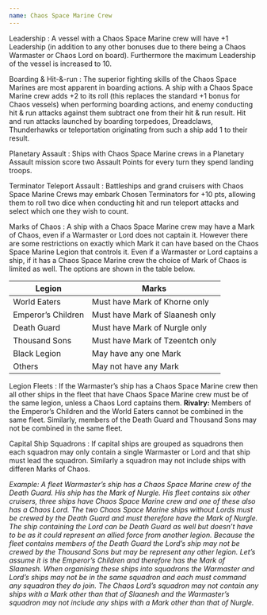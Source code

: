 ```yaml
---
name: Chaos Space Marine Crew
---
```

Leadership
: A vessel with a Chaos Space Marine crew will have +1 Leadership (in addition to any other bonuses due to there being a Chaos Warmaster or Chaos Lord on board). Furthermore the maximum Leadership of the vessel is increased to 10.

Boarding &amp; Hit-&amp;-run
: The superior fighting skills of the Chaos Space Marines are most apparent in boarding actions. A ship with a Chaos Space Marine crew adds +2 to its roll (this replaces the standard +1 bonus for Chaos vessels) when performing boarding actions, and enemy conducting hit &amp; run attacks against them subtract one from their hit &amp; run result. Hit and run attacks launched by boarding torpedoes, Dreadclaws, Thunderhawks or teleportation originating from such a ship add 1 to their result.

Planetary Assault
: Ships with Chaos Space Marine crews in a Planetary Assault mission score two Assault Points for every turn they spend landing troops.

Terminator Teleport Assault
: Battleships and grand cruisers with Chaos Space Marine Crews may embark Chosen Terminators for +10 pts, allowing them to roll two dice when conducting hit and run teleport attacks and select which one they wish to count.

Marks of Chaos
: A ship with a Chaos Space Marine crew may have a Mark of Chaos, even if a Warmaster or Lord does not captain it.  However there are some restrictions on exactly which Mark it can have based on the Chaos Space Marine Legion that controls it. Even if a Warmaster or Lord captains a ship, if it has a Chaos Space Marine crew the choice of Mark of Chaos is limited as well. The options are shown in the table below.

|Legion |Marks|
--- | ---
|World Eaters|Must have Mark of Khorne only|
|Emperor’s Children|Must have Mark of Slaanesh only|
|Death Guard|Must have Mark of Nurgle only|
|Thousand Sons|Must have Mark of Tzeentch only|
|Black Legion|May have any one Mark|
|Others|May not have any Mark|

Legion Fleets
: If the Warmaster’s ship has a Chaos Space Marine crew then all other ships in the fleet that have Chaos Space Marine crew must be of the same legion, unless a Chaos Lord captains them. **Rivalry:** Members of the Emperor’s Children and the World Eaters cannot be combined in the same fleet. Similarly, members of the Death Guard and Thousand Sons may not be combined in the same fleet. 

Capital Ship Squadrons 
: If capital ships are grouped as squadrons then each squadron may only contain a single Warmaster or Lord and that ship must lead the squadron. Similarly a squadron may not include ships with differen  Marks of Chaos. 

*Example: A fleet Warmaster’s ship has a Chaos Space Marine crew of the Death Guard. His ship has the Mark of Nurgle. His fleet contains six other cruisers, three ships have Chaos Space Marine crew and one of these also has a Chaos Lord. The two Chaos Space Marine ships without Lords must be crewed by the Death Guard and must therefore have the Mark of Nurgle. The ship containing the Lord can be Death Guard as well but doesn’t have to be as it could represent an allied force from another legion. Because the fleet contains members of the Death Guard the Lord’s ship may not be crewed by the Thousand Sons but may be represent any other legion. Let’s assume it is the Emperor’s Children and therefore has the Mark of Slaanesh. When organising these ships into squadrons the Warmaster and Lord’s ships may not be in the same squadron and each must command any squadron they do join. The Chaos Lord’s squadron may not contain any ships with a Mark other than that of Slaanesh and the Warmaster’s squadron may not include any ships with a Mark other than that of Nurgle.*